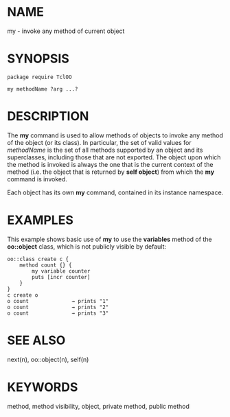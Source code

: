 # NAME

my - invoke any method of current object

# SYNOPSIS

    package require TclOO

    my methodName ?arg ...?

# DESCRIPTION

The **my** command is used to allow methods of objects to invoke any
method of the object (or its class). In particular, the set of valid
values for *methodName* is the set of all methods supported by an object
and its superclasses, including those that are not exported. The object
upon which the method is invoked is always the one that is the current
context of the method (i.e. the object that is returned by **self
object**) from which the **my** command is invoked.

Each object has its own **my** command, contained in its instance
namespace.

# EXAMPLES

This example shows basic use of **my** to use the **variables** method
of the **oo::object** class, which is not publicly visible by default:

    oo::class create c {
        method count {} {
            my variable counter
            puts [incr counter]
        }
    }
    c create o
    o count              → prints "1"
    o count              → prints "2"
    o count              → prints "3"

# SEE ALSO

next(n), oo::object(n), self(n)

# KEYWORDS

method, method visibility, object, private method, public method

